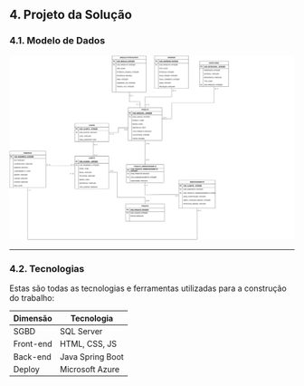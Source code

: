 ## 4. Projeto da Solução

### 4.1. Modelo de Dados

![Solare_MER.jpg](./processos_diagramas/BancodeDados/Solare.drawio.svg)

---

### 4.2. Tecnologias

Estas são todas as tecnologias e ferramentas utilizadas para a construção do trabalho:

| **Dimensão**   | **Tecnologia**  |
| ---            | ---             |
| SGBD           | SQL Server      |
| Front-end      | HTML, CSS, JS   |
| Back-end       | Java Spring Boot|
| Deploy         | Microsoft Azure |
